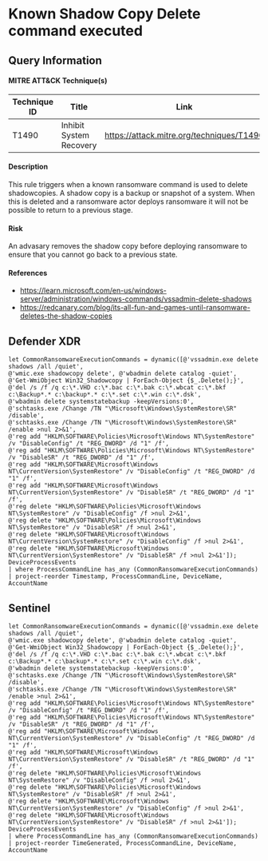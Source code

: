 # Known Shadow Copy Delete command executed

## Query Information

#### MITRE ATT&CK Technique(s)

| Technique ID | Title    | Link    |
| ---  | --- | --- |
| T1490 | Inhibit System Recovery |https://attack.mitre.org/techniques/T1490|

#### Description
This rule triggers when a known ransomware command is used to delete shadowcopies. A shadow copy is a backup or snapshot of a system. When this is deleted and a ransomware actor deploys ransomware it will not be possible to return to a previous stage.

#### Risk
An advasary removes the shadow copy before deploying ransomware to ensure that you cannot go back to a previous state.

#### References
- https://learn.microsoft.com/en-us/windows-server/administration/windows-commands/vssadmin-delete-shadows
- https://redcanary.com/blog/its-all-fun-and-games-until-ransomware-deletes-the-shadow-copies

## Defender XDR
```
let CommonRansomwareExecutionCommands = dynamic([@'vssadmin.exe delete shadows /all /quiet', 
@'wmic.exe shadowcopy delete', @'wbadmin delete catalog -quiet', 
@'Get-WmiObject Win32_Shadowcopy | ForEach-Object {$_.Delete();}',
@'del /s /f /q c:\*.VHD c:\*.bac c:\*.bak c:\*.wbcat c:\*.bkf c:\Backup*.* c:\backup*.* c:\*.set c:\*.win c:\*.dsk', 
@'wbadmin delete systemstatebackup -keepVersions:0', 
@'schtasks.exe /Change /TN "\Microsoft\Windows\SystemRestore\SR" /disable', 
@'schtasks.exe /Change /TN "\Microsoft\Windows\SystemRestore\SR" /enable >nul 2>&1', 
@'reg add "HKLM\SOFTWARE\Policies\Microsoft\Windows NT\SystemRestore" /v "DisableConfig" /t "REG_DWORD" /d "1" /f', 
@'reg add "HKLM\SOFTWARE\Policies\Microsoft\Windows NT\SystemRestore" /v "DisableSR" /t "REG_DWORD" /d "1" /f', 
@'reg add "HKLM\SOFTWARE\Microsoft\Windows NT\CurrentVersion\SystemRestore" /v "DisableConfig" /t "REG_DWORD" /d "1" /f', 
@'reg add "HKLM\SOFTWARE\Microsoft\Windows NT\CurrentVersion\SystemRestore" /v "DisableSR" /t "REG_DWORD" /d "1" /f', 
@'reg delete "HKLM\SOFTWARE\Policies\Microsoft\Windows NT\SystemRestore" /v "DisableConfig" /f >nul 2>&1', 
@'reg delete "HKLM\SOFTWARE\Policies\Microsoft\Windows NT\SystemRestore" /v "DisableSR" /f >nul 2>&1', 
@'reg delete "HKLM\SOFTWARE\Microsoft\Windows NT\CurrentVersion\SystemRestore" /v "DisableConfig" /f >nul 2>&1', 
@'reg delete "HKLM\SOFTWARE\Microsoft\Windows NT\CurrentVersion\SystemRestore" /v "DisableSR" /f >nul 2>&1']);
DeviceProcessEvents
| where ProcessCommandLine has_any (CommonRansomwareExecutionCommands)
| project-reorder Timestamp, ProcessCommandLine, DeviceName, AccountName
```
## Sentinel
```
let CommonRansomwareExecutionCommands = dynamic([@'vssadmin.exe delete shadows /all /quiet', 
@'wmic.exe shadowcopy delete', @'wbadmin delete catalog -quiet', 
@'Get-WmiObject Win32_Shadowcopy | ForEach-Object {$_.Delete();}',
@'del /s /f /q c:\*.VHD c:\*.bac c:\*.bak c:\*.wbcat c:\*.bkf c:\Backup*.* c:\backup*.* c:\*.set c:\*.win c:\*.dsk', 
@'wbadmin delete systemstatebackup -keepVersions:0', 
@'schtasks.exe /Change /TN "\Microsoft\Windows\SystemRestore\SR" /disable', 
@'schtasks.exe /Change /TN "\Microsoft\Windows\SystemRestore\SR" /enable >nul 2>&1', 
@'reg add "HKLM\SOFTWARE\Policies\Microsoft\Windows NT\SystemRestore" /v "DisableConfig" /t "REG_DWORD" /d "1" /f', 
@'reg add "HKLM\SOFTWARE\Policies\Microsoft\Windows NT\SystemRestore" /v "DisableSR" /t "REG_DWORD" /d "1" /f', 
@'reg add "HKLM\SOFTWARE\Microsoft\Windows NT\CurrentVersion\SystemRestore" /v "DisableConfig" /t "REG_DWORD" /d "1" /f', 
@'reg add "HKLM\SOFTWARE\Microsoft\Windows NT\CurrentVersion\SystemRestore" /v "DisableSR" /t "REG_DWORD" /d "1" /f', 
@'reg delete "HKLM\SOFTWARE\Policies\Microsoft\Windows NT\SystemRestore" /v "DisableConfig" /f >nul 2>&1', 
@'reg delete "HKLM\SOFTWARE\Policies\Microsoft\Windows NT\SystemRestore" /v "DisableSR" /f >nul 2>&1', 
@'reg delete "HKLM\SOFTWARE\Microsoft\Windows NT\CurrentVersion\SystemRestore" /v "DisableConfig" /f >nul 2>&1', 
@'reg delete "HKLM\SOFTWARE\Microsoft\Windows NT\CurrentVersion\SystemRestore" /v "DisableSR" /f >nul 2>&1']);
DeviceProcessEvents
| where ProcessCommandLine has_any (CommonRansomwareExecutionCommands)
| project-reorder TimeGenerated, ProcessCommandLine, DeviceName, AccountName
```



